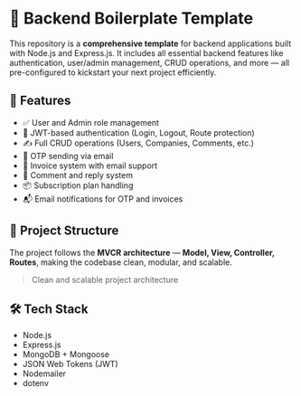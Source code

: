 # 🧰 Backend Boilerplate Template

This repository is a **comprehensive template** for backend applications built with Node.js and Express.js. It includes all essential backend features like authentication, user/admin management, CRUD operations, and more — all pre-configured to kickstart your next project efficiently.

## 🚀 Features

- ✅ User and Admin role management
- 🔐 JWT-based authentication (Login, Logout, Route protection)
- ✍️ Full CRUD operations (Users, Companies, Comments, etc.)
- 📩 OTP sending via email
- 🧾 Invoice system with email support
- 💬 Comment and reply system
- 📦 Subscription plan handling
- 📬 Email notifications for OTP and invoices

## 📁 Project Structure
The project follows the **MVCR architecture** — **Model, View, Controller, Routes**, making the codebase clean, modular, and scalable.

> Clean and scalable project architecture

## 🛠️ Tech Stack

- Node.js
- Express.js
- MongoDB + Mongoose
- JSON Web Tokens (JWT)
- Nodemailer
- dotenv


